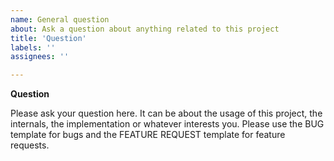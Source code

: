 ```yaml
---
name: General question
about: Ask a question about anything related to this project
title: 'Question'
labels: ''
assignees: ''

---
```


**Question**

Please ask your question here. It can be about the usage of this project, the internals, the implementation or whatever interests you.
Please use the BUG template for bugs and the FEATURE REQUEST template for feature requests.
